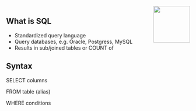 <img style="float:right;" width=100 src="https://www.ptse.nl/ptse-logo.png" align="right">

##  What is SQL

 - Standardized query language
 - Query databases, e.g. Oracle, Postgress, MySQL
 - Results in sub/joined tables or COUNT of

## Syntax

SELECT columns

FROM table (alias)

WHERE conditions
<!--stackedit_data:
eyJoaXN0b3J5IjpbMTA5ODU3MTEyNF19
-->
